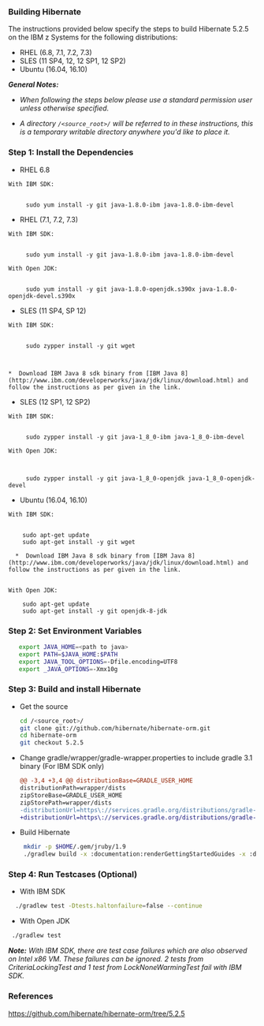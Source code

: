 <!---PACKAGE:Hibernate--->
<!---DISTRO:SLES 12.x:5.2.5--->
<!---DISTRO:SLES 11.x:5.2.5--->
<!---DISTRO:RHEL 7.x:5.2.5--->
<!---DISTRO:RHEL 6.x:5.2.5--->
<!---DISTRO:Ubuntu 16.x:Distro, 5.2.5--->

### Building Hibernate

The instructions provided below specify the steps to build Hibernate 5.2.5 on the IBM z Systems for the following distributions:

* RHEL (6.8, 7.1, 7.2, 7.3)
* SLES (11 SP4, 12, 12 SP1, 12 SP2)
* Ubuntu (16.04, 16.10)


_**General Notes:**_  
*  _When following the steps below please use a standard permission user unless otherwise specified._

*  _A directory `/<source_root>/` will be referred to in these instructions, this is a temporary writable directory anywhere you'd like to place it._

### Step 1: Install the Dependencies

   * RHEL 6.8
		
	With IBM SDK:
		
			
	     sudo yum install -y git java-1.8.0-ibm java-1.8.0-ibm-devel
			  
				     	
   * RHEL (7.1, 7.2, 7.3)
		
	With IBM SDK:
		
			
		 sudo yum install -y git java-1.8.0-ibm java-1.8.0-ibm-devel
			
	With Open JDK:
		
			
		 sudo yum install -y git java-1.8.0-openjdk.s390x java-1.8.0-openjdk-devel.s390x

	
   * SLES (11 SP4, SP 12)
		
	With IBM SDK:
		
		     
         sudo zypper install -y git wget 
			
		
	
    *  Download IBM Java 8 sdk binary from [IBM Java 8](http://www.ibm.com/developerworks/java/jdk/linux/download.html) and follow the instructions as per given in the link.  

   			
   * SLES (12 SP1, 12 SP2)
		
	With IBM SDK:
		
			
	     sudo zypper install -y git java-1_8_0-ibm java-1_8_0-ibm-devel
			
	With Open JDK:
		
			
		 
         sudo zypper install -y git java-1_8_0-openjdk java-1_8_0-openjdk-devel      
		
   * Ubuntu (16.04, 16.10)
	
	With IBM SDK:   

	
		sudo apt-get update
		sudo apt-get install -y git wget
			
      *  Download IBM Java 8 sdk binary from [IBM Java 8](http://www.ibm.com/developerworks/java/jdk/linux/download.html) and follow the instructions as per given in the link.  

    	
	With Open JDK:
	
		sudo apt-get update
		sudo apt-get install -y git openjdk-8-jdk
			
### Step 2: Set Environment Variables

  ```bash
     export JAVA_HOME=<path to java>
     export PATH=$JAVA_HOME:$PATH 
     export JAVA_TOOL_OPTIONS=-Dfile.encoding=UTF8
     export _JAVA_OPTIONS=-Xmx10g
  ```
  

### Step 3: Build and install Hibernate
  * Get the source

     ```bash
	cd /<source_root>/
	git clone git://github.com/hibernate/hibernate-orm.git
    cd hibernate-orm
    git checkout 5.2.5
    ```
	
  * Change gradle/wrapper/gradle-wrapper.properties to include gradle 3.1 binary (For IBM SDK only)
    ```diff
    @@ -3,4 +3,4 @@ distributionBase=GRADLE_USER_HOME
    distributionPath=wrapper/dists
    zipStoreBase=GRADLE_USER_HOME
    zipStorePath=wrapper/dists
    -distributionUrl=https\://services.gradle.org/distributions/gradle-3.0-milestone-1-bin.zip
    +distributionUrl=https\://services.gradle.org/distributions/gradle-3.1-bin.zip
    ```

  * Build Hibernate  
    ```bash
	 mkdir -p $HOME/.gem/jruby/1.9
     ./gradlew build -x :documentation:renderGettingStartedGuides -x :documentation:renderIntegrationGuide -x :documentation:renderUserGuide -x test
    ```  
	
### Step 4: Run Testcases (Optional)
   
   * With IBM SDK
   ```bash
     ./gradlew test -Dtests.haltonfailure=false --continue
   ```  
	
   * With Open JDK
   ```bash
    ./gradlew test 
   ```
	
_**Note:** With IBM SDK, there are test case failures  which are also observed on Intel x86 VM. These failures can be ignored.
2 tests from CriteriaLockingTest and 1 test from LockNoneWarmingTest fail with IBM SDK._
  
### References  
https://github.com/hibernate/hibernate-orm/tree/5.2.5